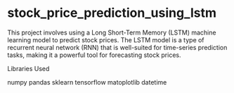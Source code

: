 # stock_price_prediction_using_lstm

This project involves using a Long Short-Term Memory (LSTM) machine learning model to predict stock prices. The LSTM model is a type of recurrent neural network (RNN) that is well-suited for time-series prediction tasks, making it a powerful tool for forecasting stock prices.

Libraries Used

numpy
pandas
sklearn
tensorflow
matoplotlib
datetime
